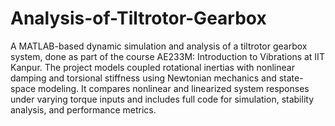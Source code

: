 # Analysis-of-Tiltrotor-Gearbox

A MATLAB-based dynamic simulation and analysis of a tiltrotor gearbox system, done as part of the course AE233M: Introduction to Vibrations at IIT Kanpur. The project models coupled rotational inertias with nonlinear damping and torsional stiffness using Newtonian mechanics and state-space modeling. It compares nonlinear and linearized system responses under varying torque inputs and includes full code for simulation, stability analysis, and performance metrics.

